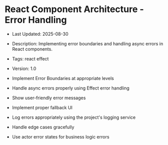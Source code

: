 # React Component Architecture - Error Handling
- Last Updated: 2025-08-30
- Description: Implementing error boundaries and handling async errors in React components.
- Tags: react effect
- Version: 1.0


- Implement Error Boundaries at appropriate levels
- Handle async errors properly using Effect error handling
- Show user-friendly error messages
- Implement proper fallback UI
- Log errors appropriately using the project's logging service
- Handle edge cases gracefully
- Use actor error states for business logic errors
